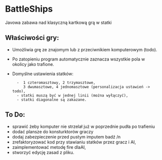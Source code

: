# BattleShips
Javowa zabawa nad klasyczną kartkową grą w statki

Właściwości gry:
-

- Umożliwia grę ze znajomym lub z przeciwnikiem komputerowym (todo).
- Po zatopieniu program automatycznie zaznacza wszystkie pola w okolicy jako trafione.
- Domyślne ustawienia statków: 

        -  1 czteromasztowy, 2 trzymasztowe,
           3 dwumasztowe, 4 jednomasztowe (personalizacja ustawień -> todo),
        - statki muszą być w jednej linii (można wyłączyć),
        - statki diagonalne są zakazane.

To Do:
-
- sprawić żeby komputer nie strzelał już w poprzednie pudła po trafieniu
- dodać plansze do konsturktorów graczy
- dodaj zabezpieczenie przed pustym imputem badź /n
- zrefaktoryzować kod przy stawianiu statków przez gracz i AI,
- zaimplementować  metodę fire dlaAI,
- stworzyć edycję zasad z pliku.



